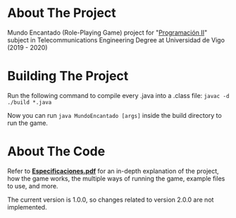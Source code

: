 # About The Project

Mundo Encantado (Role-Playing Game) project for "[Programación II](https://secretaria.uvigo.gal/docnet-nuevo/guia_docent/index.php?centre=305&ensenyament=V05G301V01&assignatura=V05G301V01110&any_academic=2019_20)" subject in Telecommunications Engineering Degree at Universidad de Vigo (2019 - 2020)

# Building The Project

Run the following command to compile every .java into a .class file: `javac -d ./build *.java`

Now you can run `java MundoEncantado [args]` inside the build directory to run the game.

# About The Code

Refer to [**Especificaciones.pdf**](Especificaciones.pdf) for an in-depth explanation of the project, how the game works, the multiple ways of running the game, example files to use, and more.

The current version is 1.0.0, so changes related to version 2.0.0 are not implemented.
